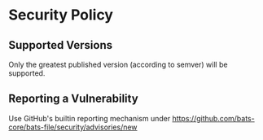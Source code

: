 # Security Policy

## Supported Versions

Only the greatest published version (according to semver) will be supported.

## Reporting a Vulnerability

Use GitHub's builtin reporting mechanism under https://github.com/bats-core/bats-file/security/advisories/new

